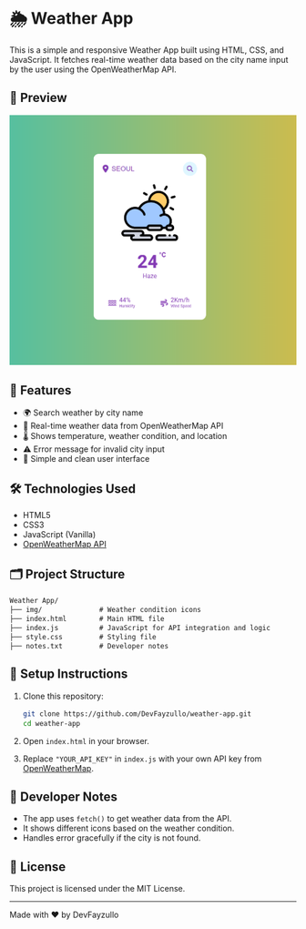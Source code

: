 # 🌦️ Weather App

This is a simple and responsive Weather App built using HTML, CSS, and JavaScript. It fetches real-time weather data based on the city name input by the user using the OpenWeatherMap API.

## 📸 Preview

![App Screenshot](./img/preview.png)

## 🚀 Features

- 🌍 Search weather by city name
- 📡 Real-time weather data from OpenWeatherMap API
- 🌡️ Shows temperature, weather condition, and location
- ⚠️ Error message for invalid city input
- 🎨 Simple and clean user interface

## 🛠️ Technologies Used

- HTML5
- CSS3
- JavaScript (Vanilla)
- [OpenWeatherMap API](https://openweathermap.org/api)

## 🗂️ Project Structure

```
Weather App/
├── img/              # Weather condition icons
├── index.html        # Main HTML file
├── index.js          # JavaScript for API integration and logic
├── style.css         # Styling file
├── notes.txt         # Developer notes
```

## 🔧 Setup Instructions

1. Clone this repository:

   ```bash
   git clone https://github.com/DevFayzullo/weather-app.git
   cd weather-app
   ```

2. Open `index.html` in your browser.

3. Replace `"YOUR_API_KEY"` in `index.js` with your own API key from [OpenWeatherMap](https://openweathermap.org/).

## 📝 Developer Notes

- The app uses `fetch()` to get weather data from the API.
- It shows different icons based on the weather condition.
- Handles error gracefully if the city is not found.

## 📄 License

This project is licensed under the MIT License.

---

Made with ❤️ by DevFayzullo
